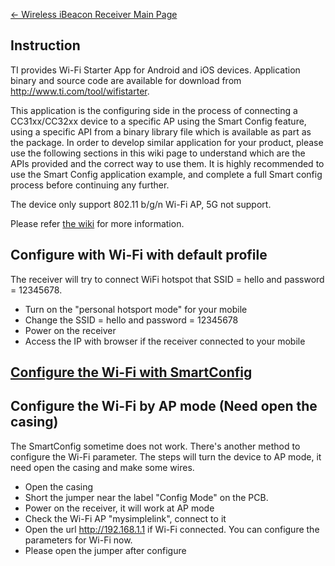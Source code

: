 [← Wireless iBeacon Receiver Main
Page](Wireless_iBeacon_Receiver.md)

## Instruction

TI provides Wi-Fi Starter App for Android and iOS devices. Application
binary and source code are available for download from
<http://www.ti.com/tool/wifistarter>.

This application is the configuring side in the process of connecting a
CC31xx/CC32xx device to a specific AP using the Smart Config feature,
using a specific API from a binary library file which is available as
part as the package. In order to develop similar application for your
product, please use the following sections in this wiki page to
understand which are the APIs provided and the correct way to use them.
It is highly recommended to use the Smart Config application example,
and complete a full Smart config process before continuing any further.

The device only support 802.11 b/g/n Wi-Fi AP, 5G not support.

Please refer [the
wiki](http://processors.wiki.ti.com/index.php/CC31xx_%26_CC32xx_Wi-Fi_Starter_App)
for more information.

## Configure with Wi-Fi with default profile

The receiver will try to connect WiFi hotspot that SSID = hello and
password = 12345678.

  - Turn on the "personal hotsport mode" for your mobile
  - Change the SSID = hello and password = 12345678
  - Power on the receiver
  - Access the IP with browser if the receiver connected to your
mobile

## [Configure the Wi-Fi with SmartConfig](Configure_the_Wi-Fi_with_SmartConfig.md)

## Configure the Wi-Fi by AP mode (Need open the casing)

The SmartConfig sometime does not work. There's another method to
configure the Wi-Fi parameter. The steps will turn the device to AP
mode, it need open the casing and make some wires.

  - Open the casing
  - Short the jumper near the label "Config Mode" on the PCB.
  - Power on the receiver, it will work at AP mode
  - Check the Wi-Fi AP "mysimplelink", connect to it
  - Open the url <http://192.168.1.1> if Wi-Fi connected. You can
    configure the parameters for Wi-Fi now.
  - Please open the jumper after configure
